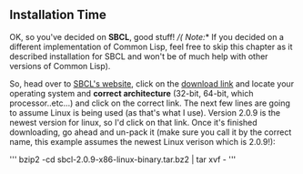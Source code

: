 ## Installation Time

OK, so you've decided on **SBCL**, good stuff!  **/(* Note:** If you decided on a different implementation of Common Lisp, feel free to skip
this chapter as it described installation for SBCL and won't be of much help with other versions of Common Lisp).

So, head over to [SBCL's website](https://www.sbcl.org), click on the [download link](https://www.sbcl.org/platform-table.html) and locate your
operating system and **correct architecture** (32-bit, 64-bit, which processor..etc...) and click on the correct link. The next few
lines are going to assume Linux is being used (as that's what I use). Version 2.0.9 is the newest version for linux, so I'd click on that link. 
Once it's finished downloading, go ahead and un-pack it (make sure you call it by the correct name, this example assumes the newest 
Linux verison which is 2.0.9!):

'''
bzip2 -cd sbcl-2.0.9-x86-linux-binary.tar.bz2 | tar xvf -
'''

